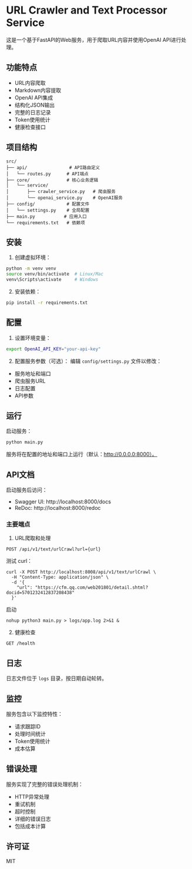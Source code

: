 # URL Crawler and Text Processor Service

这是一个基于FastAPI的Web服务，用于爬取URL内容并使用OpenAI API进行处理。

## 功能特点

- URL内容爬取
- Markdown内容提取
- OpenAI API集成
- 结构化JSON输出
- 完整的日志记录
- Token使用统计
- 健康检查接口

## 项目结构

```
src/
├── api/                # API路由定义
│   └── routes.py      # API端点
├── core/              # 核心业务逻辑
│   └── service/       
│       ├── crawler_service.py   # 爬虫服务
│       └── openai_service.py    # OpenAI服务
├── config/            # 配置文件
│   └── settings.py    # 全局配置
├── main.py           # 应用入口
└── requirements.txt   # 依赖项
```

## 安装

1. 创建虚拟环境：
```bash
python -m venv venv
source venv/bin/activate  # Linux/Mac
venv\Scripts\activate     # Windows
```

2. 安装依赖：
```bash
pip install -r requirements.txt
```

## 配置

1. 设置环境变量：
```bash
export OpenAI_API_KEY="your-api-key"
```

2. 配置服务参数（可选）：
编辑 `config/settings.py` 文件以修改：
- 服务地址和端口
- 爬虫服务URL
- 日志配置
- API参数

## 运行

启动服务：
```bash
python main.py
```

服务将在配置的地址和端口上运行（默认：http://0.0.0.0:8000）。

## API文档

启动服务后访问：
- Swagger UI: http://localhost:8000/docs
- ReDoc: http://localhost:8000/redoc

### 主要端点

1. URL爬取和处理
```
POST /api/v1/text/urlCrawl?url={url}
```

测试 curl：
```
curl -X POST http://localhost:8008/api/v1/text/urlCrawl \
  -H "Content-Type: application/json" \
  -d '{
    "url": "https://cfm.qq.com/web201801/detail.shtml?docid=5701232412837208438"
  }'
```

启动
```
nohup python3 main.py > logs/app.log 2>&1 &
```


2. 健康检查
```
GET /health
```

## 日志

日志文件位于 `logs` 目录，按日期自动轮转。

## 监控

服务包含以下监控特性：
- 请求跟踪ID
- 处理时间统计
- Token使用统计
- 成本估算

## 错误处理

服务实现了完整的错误处理机制：
- HTTP异常处理
- 重试机制
- 超时控制
- 详细的错误日志
- 包括成本计算

## 许可证

MIT 